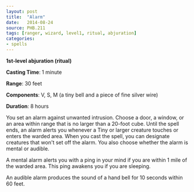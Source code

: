 ```yaml
---
layout: post
title:  "Alarm"
date:   2014-08-24
source: PHB.211
tags: [ranger, wizard, level1, ritual, abjuration]
categories:
- spells
---
```


**1st-level abjuration (ritual)**

**Casting Time**: 1 minute

**Range**: 30 feet

**Components**: V, S, M (a tiny bell and a piece of fine silver wire)

**Duration**: 8 hours

You set an alarm against unwanted intrusion. Choose a door, a window, or an area within range that is no larger than a 20-foot cube. Until the spell ends, an alarm alerts you whenever a Tiny or larger creature touches or enters the warded area. When you cast the spell, you can designate creatures that won't set off the alarm. You also choose whether the alarm is mental or audible.

A mental alarm alerts you with a ping in your mind if you are within 1 mile of the warded area. This ping awakens you if you are sleeping.

An audible alarm produces the sound of a hand bell for 10 seconds within 60 feet.
